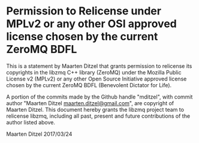 # Permission to Relicense under MPLv2 or any other OSI approved license chosen by the current ZeroMQ BDFL

This is a statement by Maarten Ditzel
that grants permission to relicense its copyrights in the libzmq C++
library (ZeroMQ) under the Mozilla Public License v2 (MPLv2) or any other 
Open Source Initiative approved license chosen by the current ZeroMQ 
BDFL (Benevolent Dictator for Life).

A portion of the commits made by the Github handle "mditzel", with
commit author "Maarten Ditzel <maarten.ditzel@gmail.com>", are copyright of Maarten Ditzel.
This document hereby grants the libzmq project team to relicense libzmq, 
including all past, present and future contributions of the author listed above.

Maarten Ditzel
2017/03/24  
